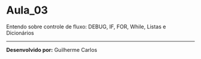 # Aula_03

Entendo sobre controle de fluxo: DEBUG, IF, FOR, While, Listas e Dicionários

---

**Desenvolvido por:** Guilherme Carlos